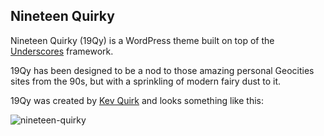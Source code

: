 ## Nineteen Quirky

Nineteen Quirky (19Qy) is a WordPress theme built on top of the [Underscores](https://underscores.me/) framework.

19Qy has been designed to be a nod to those amazing personal Geocities sites from the 90s, but with a sprinkling of modern fairy dust to it.

19Qy was created by [Kev Quirk](https://kevquirk.com) and looks something like this:

![nineteen-quirky](https://user-images.githubusercontent.com/16818377/219016432-b8f76ea5-13a4-4a5b-9526-793903560cb6.png)
